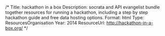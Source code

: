 /*
Title: hackathon in a box
Description: socrata and API evangelist bundle together resources for running a hackathon, including a step by step hackathon guide and free data hosting options.
Format: html
Type: ResourcesOrganisation
Year: 2014
ResourceUrl: http://hackathon-in-a-box.org/
*/
